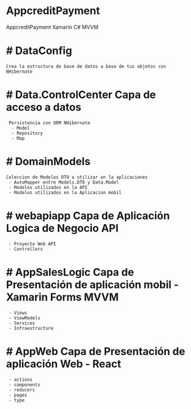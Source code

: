 # AppcreditPayment
AppcreditPayment
Xamarin 
C#
MVVM


# # DataConfig
    Crea la estructura de base de datos a base de tus objetos con NHibernate
    
# # Data.ControlCenter Capa de acceso a datos
     Persistencia con ORM NHibernate
      - Model
      - Repository
      - Map
    
# # DomainModels 
    Coleccion de Modelos DTO a utilizar en la aplicaciones
     - AutoMapper entre Models.DTO y Data.Model
     - Modelos utilizados en la API 
     - Modelos utilizados en la Aplicacion mobil
     
 # # webapiapp Capa de Aplicación Logica de Negocio API
     - Proyecto Web API
     - Controllers
   
 # # AppSalesLogic Capa de Presentación de aplicación mobil - Xamarin Forms MVVM
     - Views
     - ViewModels
     - Services 
     - Infraestructure
     
 # # AppWeb Capa de Presentación de aplicación Web - React
     - actions
     - components
     - reducers
     - pages
     - type
     
 


